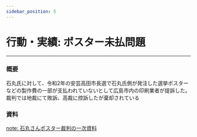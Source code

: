 ```yaml
---
sidebar_position: 5
---
```


# 行動・実績: ポスター未払問題
-------------------------------

### 概要

石丸氏に対して、令和2年の安芸高田市長選で石丸氏側が発注した選挙ポスターなどの製作費の一部が支払われていないとして広島市内の印刷業者が提訴した。
裁判では地裁にて敗訴、高裁に控訴したが棄却されている

### 資料

[note: 石丸さんポスター裁判の一次資料](https://note.com/nanap_oda/n/n9c47bdd86b63)
